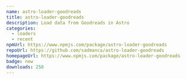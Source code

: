 ```yaml
---
name: astro-loader-goodreads
title: astro-loader-goodreads
description: Load data from Goodreads in Astro
categories:
  - loaders
  - recent
npmUrl: https://www.npmjs.com/package/astro-loader-goodreads
repoUrl: https://github.com/sadmanca/astro-loader-goodreads
homepageUrl: https://www.npmjs.com/package/astro-loader-goodreads
badge: new
downloads: 258
---
```

